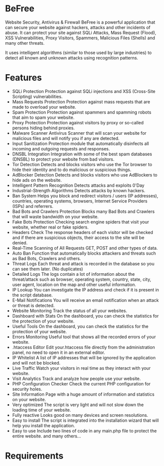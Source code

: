 # BeFree
Website Security, Antivirus &amp; Firewall
BeFree is a powerful application that can secure your website against hackers, attacks and other incidents of abuse.
It can protect your site against SQLi Attacks,
Mass Request (Flood), XSS Vulnerabilities, Proxy Visitors, Spammers, Malicious Files (Shells) and many other threats.

It uses intelligent algorithms (similar to those used by large industries) to detect all known and unknown attacks using recognition patterns.

# Features
* SQLi Protection
    Protection against SQLi injections and XSS (Cross-Site Scripting) vulnerabilities.
* Mass Requests Protection
    Protection against mass requests that are made to overload your website.
* Spam Protection
    Protection against spammers and spamming robots that aim to spam your website.
* Proxy Protection
    Protection against visitors by proxy or so-called persons hiding behind proxies.
* Malware Scanner
    Antivirus Scanner that will scan your website for malicious files and will notify you if any are detected.
* Input Sanitization
    Protection module that automatically disinfects all incoming and outgoing requests and responses.
* DNSBL Integration
    Integration with some of the best spam databases (DNSBL) to protect your website from bad visitors.
* Tor Detection
    Detects and blocks visitors who use the Tor browser to hide their identity and to do malicious or suspicious things.
* AdBlocker Detection
    Detects and blocks visitors who use AdBlockers to hide ads on the website.
* Intelligent Pattern Recognition
    Detects attacks and exploits 0'Day
* Industrial-Strength Algorithms
    Detects attacks by known hackers.
* Ban System
    Helps you block and redirect visitors / users (IP addresses), countries, operating systems, browsers, Internet Service Providers (ISPs) and referrers.
* Bad Bots and Crawlers Protection
    Blocks many Bad Bots and Crawlers that will waste bandwidth on your website.
* Fake Bots Protection
    Checking search engine spiders that visit your website, whether real or fake spiders.
* Headers Check
    The response headers of each visitor will be checked and if there are suspicious objects, their access to the site will be denied.
* Real-Time Scanning of All Requests
    GET, POST and other types of data.
* Auto Ban
    Function that automatically blocks attackers and threats such as Bad Bots, Crawlers and others.
* Threat Logs
    Each threat and attack is recorded in the database so you can see them later. (No duplicates)
* Detailed Logs
    The logs contain a lot of information about the threat/attack such as browser, operating system, country, state, city, user agent, location on the map and other useful information.
* IP Lookup
    You can investigate the IP address and check if it is present in the script database.
* E-Mail Notifications
    You will receive an email notification when an attack or threat is detected.
* Website Monitoring
    Track the status of all your websites.
* Dashboard with Stats
    On the dashboard, you can check the statistics for the protection of your website.
* Useful Tools
    On the dashboard, you can check the statistics for the protection of your website.
* Errors Monitoring
    Useful tool that shows all the recorded errors of your website.
* .htaccess Editor
    Edit your.htaccess file directly from the administration panel, no need to open it in an external editor.
* IP Whitelist
    A list of IP addresses that will be ignored by the application and will not be blocked.
* Live Traffic
    Watch your visitors in real time as they interact with your website.
* Visit Analytics
    Track and analyze how people use your website.
* PHP Configuration Checker
    Check the current PHP configuration for security holes.
* Site Information
    Page with a huge amount of information and statistics on your website.
* Very optimized
    The script is very light and will not slow down the loading time of your website.
* Fully reactive
    Looks good on many devices and screen resolutions.
* Easy to install
    The script is integrated into the installation wizard that will help you install the application.
* Easy to use
    Include two lines of code in any main.php file to protect the entire website.
and many others...

# Requirements 
